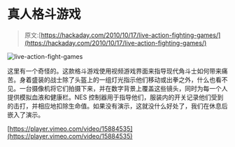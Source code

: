 # 真人格斗游戏

> 原文:[https://hackaday.com/2010/10/17/live-action-fighting-games/](https://hackaday.com/2010/10/17/live-action-fighting-games/)

![](../Images/6a2210efd44bdce384b129acc1994017.png "live-action-fight-games")

这里有一个奇怪的。这款格斗游戏使用视频游戏界面来指导现代角斗士如何带来痛苦。身着盛装的战士除了头盔上的一组灯光指示他们移动或出拳之外，什么也看不见。一台摄像机将它们拍摄下来，并在数字背景上覆盖这些镜头，同时为每一个人提供模拟血液和健康栏。NES 控制器用于指导他们，服装内的开关记录他们受到的击打，并相应地扣除生命值。如果没有演示，这就没什么好处了，我们在休息后嵌入了演示。

[https://player.vimeo.com/video/15884535](https://player.vimeo.com/video/15884535)